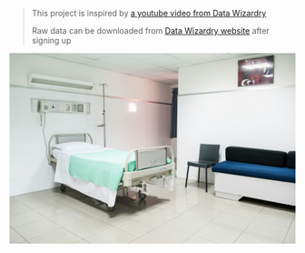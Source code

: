 >This project is inspired by [a youtube video from Data Wizardry](https://www.youtube.com/watch?v=6YwwHfxAfZI&list=PLGjBYLuhsuwdmh_gnMs_56t22P8L2vW72&index=2)
>
>Raw data can be downloaded from [Data Wizardry website](https://datawizardry.academy/hcahps-patient-satisfaction-dashboard/) after signing up

![](hospital.jpg)
